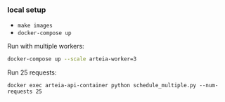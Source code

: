 ### local setup
* `make images`
* `docker-compose up`

Run with multiple workers:
```sh
docker-compose up --scale arteia-worker=3
```

Run 25 requests:
```
docker exec arteia-api-container python schedule_multiple.py --num-requests 25
```
